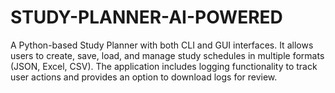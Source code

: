 # STUDY-PLANNER-AI-POWERED
A Python-based Study Planner with both CLI and GUI interfaces. It allows users to create, save, load, and manage study schedules in multiple formats (JSON, Excel, CSV). The application includes logging functionality to track user actions and provides an option to download logs for review. 
